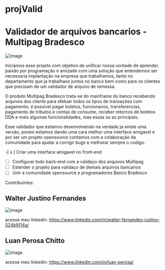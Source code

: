 # projValid
<h1>Validador de arquivos bancarios - Multipag Bradesco</h1>

![image](https://user-images.githubusercontent.com/50602816/65398303-c0201a00-dd8c-11e9-8479-03d3331da43f.png)

Iniciamos esse projeto com objetivo de unificar nossa vontade de aprender, paixão por programação e amizade com uma solução que entendemos ser necessaria implantação na empresa que trabalhamos, tanto no departamento que ja trabalhaos juntos no banco bem como para os clientes que precisam de um validador de arquivo de remessa. 

O produto Multipag Bradesco trata-se do mainframe do banco recebendo arquivos dos cliente para efetuar todos os tipos de transações com pagamento; é possivel pagar boletos, funcionarios, transferencias, pagamento de tributos e contas de consumo, receber retornos de boletos DDA e mais algumas funcionalidades, mas essas so as principais. 

Esse validador que estamos desenvolvendo na verdade ja existe uma versão, porem estamos dando uma cara melhor uma interface amigavel e por ser um projeto opensource contamos com a colaboração da comunidade para ajudar a corrigir bugs e melhorar sempre o codigo. 

-[ x ] Criar uma interface amigavel no front-end
-[ ] Configurar todo back-end com a validaço dos arquivos Multipag
-[ ] Estender o projeto para validaço de demais arquivos bancarios
-[ ] Unir a comunidade opensource e programadores Banco Bradesco 

Contribuintes:

<h2>Walter Justino Fernandes</h2>

![image](https://user-images.githubusercontent.com/50602816/65398168-1e98c880-dd8c-11e9-9e7a-c696a313f029.png)

acesse meu linkedin: https://www.linkedin.com/in/walter-fernandes-justino-024b9114a/

<h2>Luan Perosa Chitto</h2>

![image](https://user-images.githubusercontent.com/50602816/65398219-59026580-dd8c-11e9-9597-394ddf1d6cce.png)

acesse meu linkedin: https://www.linkedin.com/in/luan-perosa/




